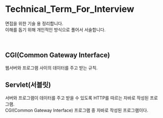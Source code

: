 # Technical_Term_For_Interview
면접을 위한 기술 용 정리합니다.
<br>
이해를 돕기 위해 개인적인 방식으로 풀어서 서술합니다.

<br>

## CGI(Common Gateway Interface)
웹서버와 프로그램 사이의 데이터를 주고 받는 규칙.
## Servlet(서블릿)
서버와 프로그램이 데이터를 주고 받을 수 있도록 HTTP를 따르는 자바로 작성된 프로그램. <br>CGI(Common Gateway Interface) 프로그램 중 자바로 작성된 프로그램이다. 

